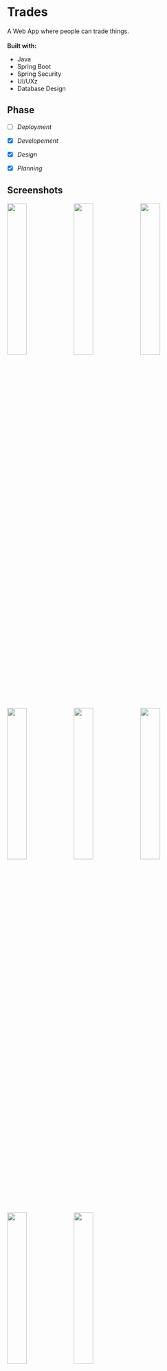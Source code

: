 # Trades
A Web App where people can trade things.
<br><br>
**Built with:**
- Java
- Spring Boot
- Spring Security
- UI/UXz
- Database Design

## Phase
- [ ]  _Deployment_
- [x]  _Developement_
- [x]  _Design_
- [x] _Planning_


## Screenshots
<img src="https://user-images.githubusercontent.com/104392251/208829454-1ea8db9d-04cd-4307-933b-164dd7b55be4.png" width="30%"></img> <img src="https://user-images.githubusercontent.com/104392251/208829451-35233eab-a49c-47cb-b4f3-f59840e2046a.png" width="30%"></img> <img src="https://user-images.githubusercontent.com/104392251/208829449-e6cae85d-a665-4408-a691-44e8af741222.png" width="30%"></img> <img src="https://user-images.githubusercontent.com/104392251/208829445-40ac702c-8a50-47db-9f09-2ac612e90b74.png" width="30%"></img> <img src="https://user-images.githubusercontent.com/104392251/208829441-319fbba2-7e53-4474-bed7-1744270e425e.png" width="30%"></img> <img src="https://user-images.githubusercontent.com/104392251/208829443-e930a6fc-73c8-46f4-b1b6-37e00219967c.png" width="30%"></img> <img src="https://user-images.githubusercontent.com/104392251/208829456-bc25d995-8fcf-448a-8fcf-57c73163e4c6.png" width="30%"></img> <img src="https://user-images.githubusercontent.com/104392251/208829457-9a82f55e-2e73-4c6b-b891-0a7572dff0de.png" width="30%"></img> 
